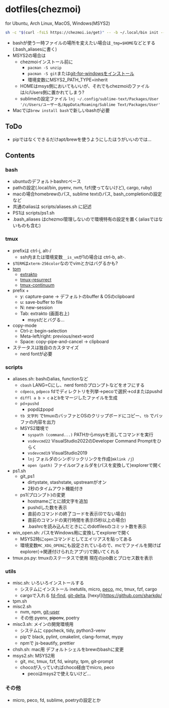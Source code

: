 # dotfiles(chezmoi)

for Ubuntu, Arch Linux, MacOS, Windows(MSYS2)

```bash
sh -c "$(curl -fsLS https://chezmoi.io/get)" -- -b ~/.local/bin init --apply na-trium-144 --destination $HOME
```

* bashが使う一時ファイルの場所を変えたい場合は`_tmp=$HOME`などとする(.bash_aliasesに書く)
* MSYS2の場合は
	* chezmoiインストール前に
		* `pacman -S unzip`
		* `pacman -S git`または[git-for-windowsをインストール](https://github.com/git-for-windows/git/wiki/Install-inside-MSYS2-proper)
		* 環境変数にMSYS2_PATH_TYPE=inherit
	* HOMEはmsys側においてもいいが、それでもchezmoiのファイルは/c/Users側に置かれてしまう?
	* sublimeの設定ファイル `lnj ~/.config/sublime-text/Packages/User '/c/Users/ユーザー名/AppData/Roaming/Sublime Text/Packages/User'`
* Macでは`brew install bash`で新しいbashが必要

## ToDo
* pipではなくできるだけapt/brewを使うようにしたほうがいいのでは...

## Contents
### bash
* ubuntuのデフォルトbashrcベース
* pathの設定(.local/bin, pyenv, nvm, fzf(使ってないけど), cargo, ruby)
* macの場合homebrewのパス, sublime textのパス, bash_completionの設定など
* 共通のaliasは scripts/aliases.sh に記述
* PS1は scripts/ps1.sh
* .bash_aliases はchezmoi管理しないので環境特有の設定を置く(aliasではないものも含む)

### tmux
* prefixは ctrl-j, alt-/
	* ssh内または環境変数`__is_vm`が1の場合は ctrl-b, alt-.
* `$TERM`は`xterm-256color`なのでvimとかはバグるかも?
* [tpm](https://github.com/tmux-plugins/tpm)
	* [extrakto](https://github.com/laktak/extrakto)
	* [tmux-resurrect](https://github.com/tmux-plugins/tmux-resurrect)
	* [tmux-continuum](https://github.com/tmux-plugins/tmux-continuum)
* prefix +
	* y: capture-pane → デフォルトのbuffer & OSのclipboard
	* u: save-buffer to file
	* N: new-session
	* Tab: extrakto (画面右上)
		* msysだとバグる...
* copy-mode
	* Ctrl-z: begin-selection
	* Meta-left/right: previous/next-word
	* Space: copy-pipe-and-cancel → clipboard
* ステータスは独自のカスタマイズ
	* nerd fontが必要

### scripts
* aliases.sh: bashのalias, functionなど
	* `cbash` LANG=Cにし、nerd fontのプロンプトなどをオフにする
	* `cdpeco`, `pdpeco` fdでディレクトリを列挙→pecoで選択→cdまたはpushd
	* `diffl a b > c` aとbをマージしたファイルを生成 
	* `pd`=`pushd`
		* popdはpopd
	* `tb 文字列` でtmuxのバッファとOSのクリップボードにコピー、`tb` でバッファの内容を出力
	* MSYS2環境で
		* `syspath (command...)` PATHからmsysを消してコマンドを実行
		* `vsdevcmd22` VisualStudio2022のDeveloper Command Promptをひらく
		* `vsdevcmd19` VisualStudio2019
		* `lnj` フォルダのシンボリックリンクを作成(`mklink /j`)
		* `open (path)` ファイルorフォルダを(パスを変換して)explorerで開く
* ps1.sh
	* git_ps1
		* dirtystate, stashstate, upstreamがオン
		* 2秒のタイムアウト機能付き
	* ps1(プロンプト)の変更
		* hostnameごとに顔文字を追加
		* pushdした数を表示
		* 直前のコマンドの終了コードを表示(0でない場合)
		* 直前のコマンドの実行時間を表示(5秒以上の場合)
		* .bashrcを読み込んだときにこのdotfilesのコミット数を表示
* win_open.sh: パスをWindows用に変換してexplorerで開く
	* MSYS2時に`open`コマンドとしてエイリアスを貼ってある
	* 環境変数`MC_XDG_OPEN`にも設定されているので、mcでファイルを開けばexplorer(→関連付けられたアプリ)で開いてくれる
* tmux.ps.py: tmuxのステータスで使用 現在のjob数とプロセス数を表示

### utils
* misc.sh: いろいろインストールする
	* システムにインストール inetutils, micro, [peco](https://github.com/peco/peco), mc, tmux, fzf, cargo
	* cargoで入れる [fd-find](https://github.com/sharkdp/fd), [git-delta](https://github.com/dandavison/delta), [hexyl](https://github.com/sharkdp/
* tpm.sh
* misc2.sh
	* nvm, npm, [git-user](https://github.com/geongeorge/Git-User-Switch)
	* その他 pyenv, ~~pipenv~~, poetry
* misc3.sh: メインの開発環境用
	* システムに cppcheck, tidy, python3-venv
	* pipで black, pylint, cmakelint, clang-format, mypy
	* npmで js-beautify, prettier
* chsh.sh: mac用 デフォルトシェルをbrewのbashに変更
* msys2.sh: MSYS2用
	* git, mc, tmux, fzf, fd, winpty, tpm, git-prompt
	* chocoが入っていればchoco経由でmicro, peco
		* pecoはmsys2で使えないけど...

### その他
* micro, peco, fd, sublime, poetryの設定とか
